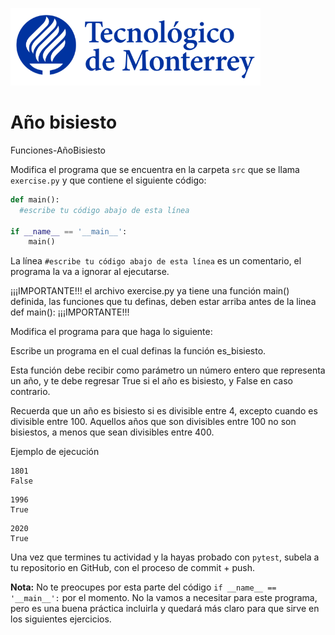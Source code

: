 ![Tec de Monterrey](../../images/logotecmty.png)
# Año bisiesto
Funciones-AñoBisiesto

Modifica el programa que se encuentra en la carpeta `src` que se llama `exercise.py` y que contiene el siguiente código:

```python
def main():
  #escribe tu código abajo de esta línea

if __name__ == '__main__':
    main()
```

La línea `#escribe tu código abajo de esta línea` es un comentario, el programa la va a ignorar al ejecutarse.

¡¡¡IMPORTANTE!!! el archivo exercise.py ya tiene una función main() definida, las funciones que tu definas, deben estar arriba antes de la linea def main(): ¡¡¡IMPORTANTE!!!

Modifica el programa para que haga lo siguiente:

Escribe un programa en el cual definas la función es_bisiesto. 

Esta función debe recibir como parámetro un número entero que representa un año, y te debe regresar True si el año es bisiesto, y False en caso contrario.

Recuerda que un año es bisiesto si es divisible entre 4, excepto cuando es divisible entre 100. Aquellos años que son divisibles entre 100 no son bisiestos, a menos que sean divisibles entre 400.

Ejemplo de ejecución

```
1801
False
```
```
1996
True
```
```
2020
True
```

Una vez que termines tu actividad y la hayas probado con `pytest`, subela a tu repositorio en GitHub, con el proceso de commit + push.

**Nota:** No te preocupes por esta parte del código `if __name__ == '__main__':` por el momento. No la vamos a necesitar para este programa, pero es una buena práctica incluirla y quedará más claro para que sirve en los siguientes ejercicios.

[//]: # (Autor: Gil Huesca - ghjuarez at tec.mx)
